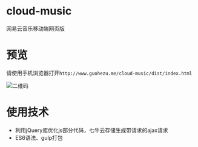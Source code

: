# cloud-music
网易云音乐移动端网页版


# 预览

请使用手机浏览器打开`http://www.guohezu.me/cloud-music/dist/index.html`

![二维码](http://oy0zn7gpi.bkt.clouddn.com/1508340479.png)


# 使用技术
- 利用jQuery库优化js部分代码，七牛云存储生成带请求的ajax请求
- ES6语法、gulp打包
